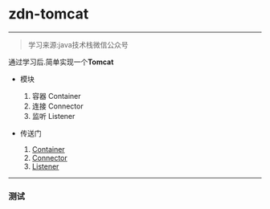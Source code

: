 # zdn-tomcat
---
>学习来源:java技术栈微信公众号

通过学习后.简单实现一个**Tomcat**

- 模块
   1. 容器 Container
   2. 连接 Connector
   3. 监听 Listener
   
- 传送门
   1. [Container](https://github.com/Zdn1992/zdn-tomcat/tree/master/src/main/java/com/zdn/tomcat/engine)
   2. [Connector](https://github.com/Zdn1992/zdn-tomcat/tree/master/src/main/java/com/zdn/tomcat/connector)
   3. [Listener](https://github.com/Zdn1992/zdn-tomcat/tree/master/src/main/java/com/zdn/tomcat/listen)
   
---
### 测试
